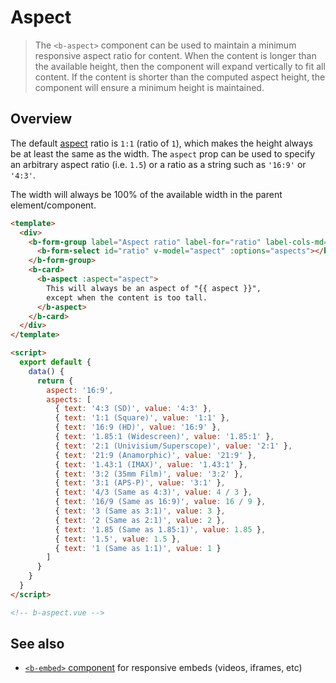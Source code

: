 # Aspect

> The `<b-aspect>` component can be used to maintain a minimum responsive aspect ratio for content.
> When the content is longer than the available height, then the component will expand vertically to
> fit all content. If the content is shorter than the computed aspect height, the component will
> ensure a minimum height is maintained.

## Overview

The default [aspect](<https://en.wikipedia.org/wiki/Aspect_ratio_(image)>) ratio is `1:1` (ratio of
`1`), which makes the height always be at least the same as the width. The `aspect` prop can be used
to specify an arbitrary aspect ratio (i.e. `1.5`) or a ratio as a string such as `'16:9'` or
`'4:3'`.

The width will always be 100% of the available width in the parent element/component.

```html
<template>
  <div>
    <b-form-group label="Aspect ratio" label-for="ratio" label-cols-md="auto" class="mb-3">
      <b-form-select id="ratio" v-model="aspect" :options="aspects"></b-form-select>
    </b-form-group>
    <b-card>
      <b-aspect :aspect="aspect">
        This will always be an aspect of "{{ aspect }}",
        except when the content is too tall.
      </b-aspect>
    </b-card>
  </div>
</template>

<script>
  export default {
    data() {
      return {
        aspect: '16:9',
        aspects: [
          { text: '4:3 (SD)', value: '4:3' },
          { text: '1:1 (Square)', value: '1:1' },
          { text: '16:9 (HD)', value: '16:9' },
          { text: '1.85:1 (Widescreen)', value: '1.85:1' },
          { text: '2:1 (Univisium/Superscope)', value: '2:1' },
          { text: '21:9 (Anamorphic)', value: '21:9' },
          { text: '1.43:1 (IMAX)', value: '1.43:1' },
          { text: '3:2 (35mm Film)', value: '3:2' },
          { text: '3:1 (APS-P)', value: '3:1' },
          { text: '4/3 (Same as 4:3)', value: 4 / 3 },
          { text: '16/9 (Same as 16:9)', value: 16 / 9 },
          { text: '3 (Same as 3:1)', value: 3 },
          { text: '2 (Same as 2:1)', value: 2 },
          { text: '1.85 (Same as 1.85:1)', value: 1.85 },
          { text: '1.5', value: 1.5 },
          { text: '1 (Same as 1:1)', value: 1 }
        ]
      }
    }
  }
</script>

<!-- b-aspect.vue -->
```

## See also

- [`<b-embed>` component](/docs/components/embed) for responsive embeds (videos, iframes, etc)
